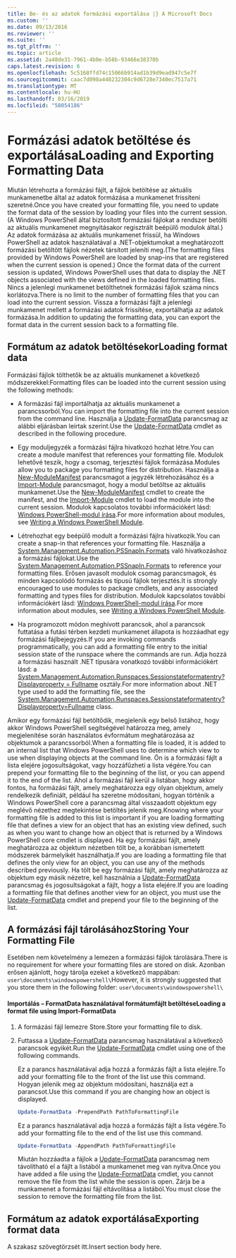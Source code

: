 ```yaml
---
title: Be- és az adatok formázási exportálása |} A Microsoft Docs
ms.custom: ''
ms.date: 09/13/2016
ms.reviewer: ''
ms.suite: ''
ms.tgt_pltfrm: ''
ms.topic: article
ms.assetid: 2a48de31-7961-4b0e-b58b-93466e38370b
caps.latest.revision: 6
ms.openlocfilehash: 5c5168ffd74c15066b914ad1b39d9ead947c5e7f
ms.sourcegitcommit: caac7d098a448232304c9d6728e7340ec7517a71
ms.translationtype: MT
ms.contentlocale: hu-HU
ms.lasthandoff: 03/16/2019
ms.locfileid: "58054186"
---
```

# <a name="loading-and-exporting-formatting-data"></a><span data-ttu-id="6c808-102">Formázási adatok betöltése és exportálása</span><span class="sxs-lookup"><span data-stu-id="6c808-102">Loading and Exporting Formatting Data</span></span>

<span data-ttu-id="6c808-103">Miután létrehozta a formázási fájlt, a fájlok betöltése az aktuális munkamenetbe által az adatok formázása a munkamenet frissíteni szeretné.</span><span class="sxs-lookup"><span data-stu-id="6c808-103">Once you have created your formatting file, you need to update the format data of the session by loading your files into the current session.</span></span> <span data-ttu-id="6c808-104">(A Windows PowerShell által biztosított formázási fájlokat a rendszer betölti az aktuális munkamenet megnyitásakor regisztrált beépülő modulok által.) Az adatok formázása az aktuális munkamenet frissül, ha Windows PowerShell az adatok használatával a .NET-objektumokat a meghatározott formázási betöltött fájlok nézetek társított jeleníti meg.</span><span class="sxs-lookup"><span data-stu-id="6c808-104">(The formatting files provided by Windows PowerShell are loaded by snap-ins that are registered when the current session is opened.) Once the format data of the current session is updated, Windows PowerShell uses that data to display the .NET objects associated with the views defined in the loaded formatting files.</span></span> <span data-ttu-id="6c808-105">Nincs a jelenlegi munkamenet betölthetnek formázási fájlok száma nincs korlátozva.</span><span class="sxs-lookup"><span data-stu-id="6c808-105">There is no limit to the number of formatting files that you can load into the current session.</span></span> <span data-ttu-id="6c808-106">Vissza a formázási fájlt a jelenlegi munkamenet mellett a formázási adatok frissítése, exportálhatja az adatok formázása.</span><span class="sxs-lookup"><span data-stu-id="6c808-106">In addition to updating the formatting data, you can export the format data in the current session back to a formatting file.</span></span>

## <a name="loading-format-data"></a><span data-ttu-id="6c808-107">Formátum az adatok betöltésekor</span><span class="sxs-lookup"><span data-stu-id="6c808-107">Loading format data</span></span>

<span data-ttu-id="6c808-108">Formázási fájlok tölthetők be az aktuális munkamenet a következő módszerekkel:</span><span class="sxs-lookup"><span data-stu-id="6c808-108">Formatting files can be loaded into the current session using the following methods:</span></span>

- <span data-ttu-id="6c808-109">A formázási fájl importálhatja az aktuális munkamenet a parancssorból.</span><span class="sxs-lookup"><span data-stu-id="6c808-109">You can import the formatting file into the current session from the command line.</span></span> <span data-ttu-id="6c808-110">Használja a [Update-FormatData](/powershell/module/Microsoft.PowerShell.Utility/Update-FormatData) parancsmag az alábbi eljárásban leírtak szerint.</span><span class="sxs-lookup"><span data-stu-id="6c808-110">Use the [Update-FormatData](/powershell/module/Microsoft.PowerShell.Utility/Update-FormatData) cmdlet as described in the following procedure.</span></span>

- <span data-ttu-id="6c808-111">Egy moduljegyzék a formázási fájlra hivatkozó hozhat létre.</span><span class="sxs-lookup"><span data-stu-id="6c808-111">You can create a module manifest that references your formatting file.</span></span> <span data-ttu-id="6c808-112">Modulok lehetővé teszik, hogy a csomag, terjesztési fájlok formázása.</span><span class="sxs-lookup"><span data-stu-id="6c808-112">Modules allow you to package you formatting files for distribution.</span></span> <span data-ttu-id="6c808-113">Használja a [New-ModuleManifest](/powershell/module/Microsoft.PowerShell.Core/New-ModuleManifest) parancsmagot a jegyzék létrehozásához és a [Import-Module](/powershell/module/Microsoft.PowerShell.Core/Import-Module) parancsmagot, hogy a modul betöltse az aktuális munkamenet.</span><span class="sxs-lookup"><span data-stu-id="6c808-113">Use the [New-ModuleManifest](/powershell/module/Microsoft.PowerShell.Core/New-ModuleManifest) cmdlet to create the manifest, and the [Import-Module](/powershell/module/Microsoft.PowerShell.Core/Import-Module) cmdlet to load the module into the current session.</span></span> <span data-ttu-id="6c808-114">Modulok kapcsolatos további információkért lásd: [Windows PowerShell-modul írása](../module/writing-a-windows-powershell-module.md).</span><span class="sxs-lookup"><span data-stu-id="6c808-114">For more information about modules, see [Writing a Windows PowerShell Module](../module/writing-a-windows-powershell-module.md).</span></span>

- <span data-ttu-id="6c808-115">Létrehozhat egy beépülő modult a formázási fájlra hivatkozik.</span><span class="sxs-lookup"><span data-stu-id="6c808-115">You can create a snap-in that references your formatting file.</span></span> <span data-ttu-id="6c808-116">Használja a [System.Management.Automation.PSSnapIn.Formats](/dotnet/api/System.Management.Automation.PSSnapIn.Formats) való hivatkozáshoz a formázási fájlokat.</span><span class="sxs-lookup"><span data-stu-id="6c808-116">Use the [System.Management.Automation.PSSnapIn.Formats](/dotnet/api/System.Management.Automation.PSSnapIn.Formats) to reference your formatting files.</span></span> <span data-ttu-id="6c808-117">Erősen javasolt modulok csomag parancsmagok, és minden kapcsolódó formázás és típusú fájlok terjesztés.</span><span class="sxs-lookup"><span data-stu-id="6c808-117">It is strongly encouraged to use modules to package cmdlets, and any associated formatting and types files for distribution.</span></span> <span data-ttu-id="6c808-118">Modulok kapcsolatos további információkért lásd: [Windows PowerShell-modul írása](../module/writing-a-windows-powershell-module.md).</span><span class="sxs-lookup"><span data-stu-id="6c808-118">For more information about modules, see [Writing a Windows PowerShell Module](../module/writing-a-windows-powershell-module.md).</span></span>

- <span data-ttu-id="6c808-119">Ha programozott módon meghívott parancsok, ahol a parancsok futtatása a futási térben kezdeti munkamenet állapota is hozzáadhat egy formázási fájlbejegyzés.</span><span class="sxs-lookup"><span data-stu-id="6c808-119">If you are invoking commands programmatically, you can add a formatting file entry to the initial session state of the runspace where the commands are run.</span></span> <span data-ttu-id="6c808-120">Adja hozzá a formázási használt .NET típusára vonatkozó további információkért lásd: a [System.Management.Automation.Runspaces.Sessionstateformatentry? Displayproperty = Fullname](/dotnet/api/System.Management.Automation.Runspaces.SessionStateFormatEntry) osztály.</span><span class="sxs-lookup"><span data-stu-id="6c808-120">For more information about .NET type used to add the formatting file, see the [System.Management.Automation.Runspaces.Sessionstateformatentry?Displayproperty=Fullname](/dotnet/api/System.Management.Automation.Runspaces.SessionStateFormatEntry) class.</span></span>

<span data-ttu-id="6c808-121">Amikor egy formázási fájl betöltődik, megjelenik egy belső listához, hogy akkor Windows PowerShell segítségével határozza meg, amely megjelenítése során használatos évformátum meghatározása az objektumok a parancssorból.</span><span class="sxs-lookup"><span data-stu-id="6c808-121">When a formatting file is loaded, it is added to an internal list that Windows PowerShell uses to determine which view to use when displaying objects at the command line.</span></span> <span data-ttu-id="6c808-122">Ön is a formázási fájlt a lista elejére jogosultságokat, vagy hozzáfűzheti a lista végére.</span><span class="sxs-lookup"><span data-stu-id="6c808-122">You can prepend your formatting file to the beginning of the list, or you can append it to the end of the list.</span></span> <span data-ttu-id="6c808-123">Ahol a formázási fájl kerül a listában, hogy akkor fontos, ha formázási fájlt, amely meghatározza egy olyan objektum, amely rendelkezik definiált, például ha szeretne módosítani, hogyan történik a Windows PowerShell core a parancsmag által visszaadott objektum egy meglévő nézethez megtekintése betöltés  jelenik meg.</span><span class="sxs-lookup"><span data-stu-id="6c808-123">Knowing where your formatting file is added to this list is important if you are loading formatting file that defines a view for an object that has an existing view defined, such as when you want to change how an object that is returned by a Windows PowerShell core cmdlet is displayed.</span></span> <span data-ttu-id="6c808-124">Ha egy formázási fájlt, amely meghatározza az objektum nézetben tölt be, a korábban ismertetett módszerek bármelyikét használhatja.</span><span class="sxs-lookup"><span data-stu-id="6c808-124">If you are loading a formatting file that defines the only view for an object, you can use any of the methods described previously.</span></span>  <span data-ttu-id="6c808-125">Ha tölt be egy formázási fájlt, amely meghatározza az objektum egy másik nézetre, kell használnia a [Update-FormatData](/powershell/module/Microsoft.PowerShell.Utility/Update-FormatData) parancsmag és jogosultságokat a fájlt, hogy a lista elejére.</span><span class="sxs-lookup"><span data-stu-id="6c808-125">If you are loading a formatting file that defines another view for an object, you must use the [Update-FormatData](/powershell/module/Microsoft.PowerShell.Utility/Update-FormatData) cmdlet and prepend your file to the beginning of the list.</span></span>

## <a name="storing-your-formatting-file"></a><span data-ttu-id="6c808-126">A formázási fájl tárolásához</span><span class="sxs-lookup"><span data-stu-id="6c808-126">Storing Your Formatting File</span></span>

<span data-ttu-id="6c808-127">Esetében nem követelmény a lemezen a formázási fájlok tárolására.</span><span class="sxs-lookup"><span data-stu-id="6c808-127">There is no requirement for where your formatting files are stored on disk.</span></span> <span data-ttu-id="6c808-128">Azonban erősen ajánlott, hogy tárolja ezeket a következő mappában: `user\documents\windowspowershell\`</span><span class="sxs-lookup"><span data-stu-id="6c808-128">However, it is strongly suggested that you store them in the following folder: `user\documents\windowspowershell\`</span></span>

#### <a name="loading-a-format-file-using-import-formatdata"></a><span data-ttu-id="6c808-129">Importálás – FormatData használatával formátumfájlt betöltése</span><span class="sxs-lookup"><span data-stu-id="6c808-129">Loading a format file using Import-FormatData</span></span>

1. <span data-ttu-id="6c808-130">A formázási fájl lemezre Store.</span><span class="sxs-lookup"><span data-stu-id="6c808-130">Store your formatting file to disk.</span></span>

2. <span data-ttu-id="6c808-131">Futtassa a [Update-FormatData](/powershell/module/Microsoft.PowerShell.Utility/Update-FormatData) parancsmag használatával a következő parancsok egyikét.</span><span class="sxs-lookup"><span data-stu-id="6c808-131">Run the [Update-FormatData](/powershell/module/Microsoft.PowerShell.Utility/Update-FormatData) cmdlet using one of the following commands.</span></span>

   <span data-ttu-id="6c808-132">Ez a parancs használatával adja hozzá a formázás fájlt a lista elejére.</span><span class="sxs-lookup"><span data-stu-id="6c808-132">To add your formatting file to the front of the list use this command.</span></span> <span data-ttu-id="6c808-133">Hogyan jelenik meg az objektum módosítani, használja ezt a parancsot.</span><span class="sxs-lookup"><span data-stu-id="6c808-133">Use this command if you are changing how an object is displayed.</span></span>

   ```powershell
   Update-FormatData -PrependPath PathToFormattingFile
   ```

   <span data-ttu-id="6c808-134">Ez a parancs használatával adja hozzá a formázás fájlt a lista végére.</span><span class="sxs-lookup"><span data-stu-id="6c808-134">To add your formatting file to the end of the list use this command.</span></span>

   ```powershell
   Update-FormatData -AppendPath PathToFormattingFile
   ```

   <span data-ttu-id="6c808-135">Miután hozzáadta a fájlok a [Update-FormatData](/powershell/module/Microsoft.PowerShell.Utility/Update-FormatData) parancsmag nem távolítható el a fájlt a listából a munkamenet meg van nyitva.</span><span class="sxs-lookup"><span data-stu-id="6c808-135">Once you have added a file using the [Update-FormatData](/powershell/module/Microsoft.PowerShell.Utility/Update-FormatData) cmdlet, you cannot remove the file from the list while the session is open.</span></span> <span data-ttu-id="6c808-136">Zárja be a munkamenet a formázási fájl eltávolítása a listából.</span><span class="sxs-lookup"><span data-stu-id="6c808-136">You must close the session to remove the formatting file from the list.</span></span>

## <a name="exporting-format-data"></a><span data-ttu-id="6c808-137">Formátum az adatok exportálása</span><span class="sxs-lookup"><span data-stu-id="6c808-137">Exporting format data</span></span>

<span data-ttu-id="6c808-138">A szakasz szövegtörzsét itt.</span><span class="sxs-lookup"><span data-stu-id="6c808-138">Insert section body here.</span></span>
